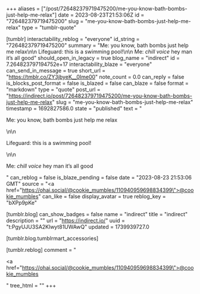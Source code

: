 +++
aliases = ["/post/726482379719475200/me-you-know-bath-bombs-just-help-me-relax"]
date = 2023-08-23T21:53:06Z
id = "726482379719475200"
slug = "me-you-know-bath-bombs-just-help-me-relax"
type = "tumblr-quote"

[tumblr]
interactability_reblog = "everyone"
id_string = "726482379719475200"
summary = "Me: you know, bath bombs just help me relax\n\n Lifeguard: this is a swimming pool!\n\n Me: *chill voice* hey man it’s all good"
should_open_in_legacy = true
blog_name = "indirect"
id = 7.264823797194752e+17
interactability_blaze = "everyone"
can_send_in_message = true
short_url = "https://tmblr.co/ZY3jbyeK__0Ime00"
note_count = 0.0
can_reply = false
is_blocks_post_format = false
is_blazed = false
can_blaze = false
format = "markdown"
type = "quote"
post_url = "https://indirect.io/post/726482379719475200/me-you-know-bath-bombs-just-help-me-relax"
slug = "me-you-know-bath-bombs-just-help-me-relax"
timestamp = 1692827586.0
state = "published"
text = "<p>Me: you know, bath bombs just help me relax</p>\n\n<p>Lifeguard: this is a swimming pool!</p>\n\n<p>Me: *chill voice* hey man it’s all good</p>"
can_reblog = false
is_blaze_pending = false
date = "2023-08-23 21:53:06 GMT"
source = "<a href=\"https://ohai.social/@cookie_mumbles/110940959698834399\">@cookie_mumbles</a>"
can_like = false
display_avatar = true
reblog_key = "bXPp9pKe"

[tumblr.blog]
can_show_badges = false
name = "indirect"
title = "indirect"
description = ""
url = "https://indirect.io/"
uuid = "t:PgyUJU3SA2Klwyt81UWAwQ"
updated = 1739939727.0

[tumblr.blog.tumblrmart_accessories]

[tumblr.reblog]
comment = "<p><a href=\"https://ohai.social/@cookie_mumbles/110940959698834399\">@cookie_mumbles</a></p>"
tree_html = ""
+++
